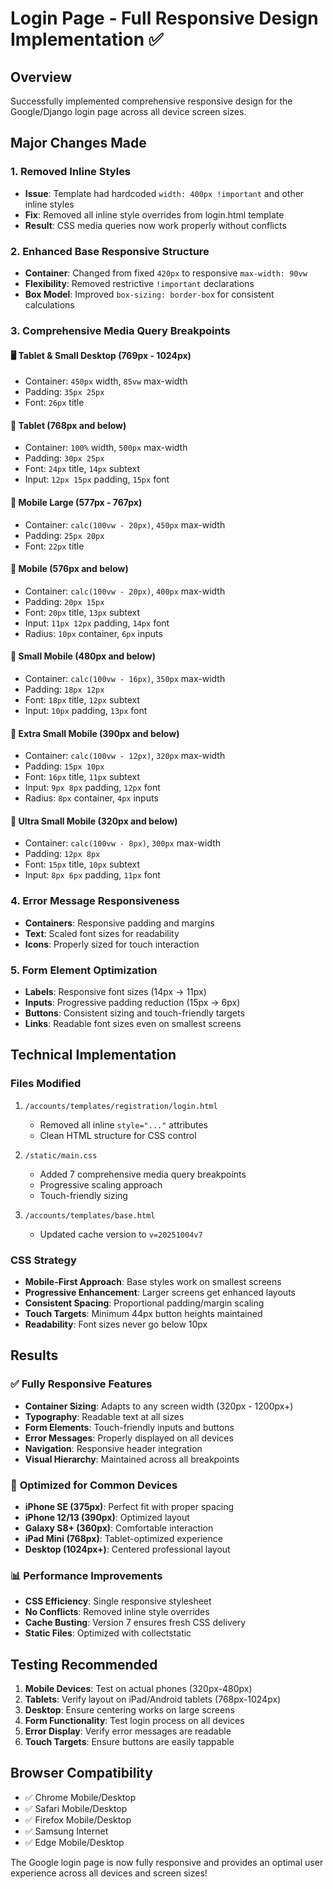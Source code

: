 # Login Page - Full Responsive Design Implementation ✅

## Overview
Successfully implemented comprehensive responsive design for the Google/Django login page across all device screen sizes.

## Major Changes Made

### 1. **Removed Inline Styles**
- **Issue**: Template had hardcoded `width: 400px !important` and other inline styles
- **Fix**: Removed all inline style overrides from login.html template
- **Result**: CSS media queries now work properly without conflicts

### 2. **Enhanced Base Responsive Structure**
- **Container**: Changed from fixed `420px` to responsive `max-width: 90vw`
- **Flexibility**: Removed restrictive `!important` declarations
- **Box Model**: Improved `box-sizing: border-box` for consistent calculations

### 3. **Comprehensive Media Query Breakpoints**

#### 🖥️ **Tablet & Small Desktop (769px - 1024px)**
- Container: `450px` width, `85vw` max-width
- Padding: `35px 25px`
- Font: `26px` title

#### 📱 **Tablet (768px and below)**
- Container: `100%` width, `500px` max-width
- Padding: `30px 25px`
- Font: `24px` title, `14px` subtext
- Input: `12px 15px` padding, `15px` font

#### 📱 **Mobile Large (577px - 767px)**
- Container: `calc(100vw - 20px)`, `450px` max-width
- Padding: `25px 20px`
- Font: `22px` title

#### 📱 **Mobile (576px and below)**
- Container: `calc(100vw - 20px)`, `400px` max-width
- Padding: `20px 15px`
- Font: `20px` title, `13px` subtext
- Input: `11px 12px` padding, `14px` font
- Radius: `10px` container, `6px` inputs

#### 📱 **Small Mobile (480px and below)**
- Container: `calc(100vw - 16px)`, `350px` max-width
- Padding: `18px 12px`
- Font: `18px` title, `12px` subtext
- Input: `10px` padding, `13px` font

#### 📱 **Extra Small Mobile (390px and below)**
- Container: `calc(100vw - 12px)`, `320px` max-width
- Padding: `15px 10px`
- Font: `16px` title, `11px` subtext
- Input: `9px 8px` padding, `12px` font
- Radius: `8px` container, `4px` inputs

#### 📱 **Ultra Small Mobile (320px and below)**
- Container: `calc(100vw - 8px)`, `300px` max-width
- Padding: `12px 8px`
- Font: `15px` title, `10px` subtext
- Input: `8px 6px` padding, `11px` font

### 4. **Error Message Responsiveness**
- **Containers**: Responsive padding and margins
- **Text**: Scaled font sizes for readability
- **Icons**: Properly sized for touch interaction

### 5. **Form Element Optimization**
- **Labels**: Responsive font sizes (14px → 11px)
- **Inputs**: Progressive padding reduction (15px → 6px)
- **Buttons**: Consistent sizing and touch-friendly targets
- **Links**: Readable font sizes even on smallest screens

## Technical Implementation

### **Files Modified**
1. `/accounts/templates/registration/login.html`
   - Removed all inline `style="..."` attributes
   - Clean HTML structure for CSS control

2. `/static/main.css`
   - Added 7 comprehensive media query breakpoints
   - Progressive scaling approach
   - Touch-friendly sizing

3. `/accounts/templates/base.html`
   - Updated cache version to `v=20251004v7`

### **CSS Strategy**
- **Mobile-First Approach**: Base styles work on smallest screens
- **Progressive Enhancement**: Larger screens get enhanced layouts
- **Consistent Spacing**: Proportional padding/margin scaling
- **Touch Targets**: Minimum 44px button heights maintained
- **Readability**: Font sizes never go below 10px

## Results

### ✅ **Fully Responsive Features**
- **Container Sizing**: Adapts to any screen width (320px - 1200px+)
- **Typography**: Readable text at all sizes
- **Form Elements**: Touch-friendly inputs and buttons
- **Error Messages**: Properly displayed on all devices
- **Navigation**: Responsive header integration
- **Visual Hierarchy**: Maintained across all breakpoints

### 🎯 **Optimized for Common Devices**
- **iPhone SE (375px)**: Perfect fit with proper spacing
- **iPhone 12/13 (390px)**: Optimized layout
- **Galaxy S8+ (360px)**: Comfortable interaction
- **iPad Mini (768px)**: Tablet-optimized experience
- **Desktop (1024px+)**: Centered professional layout

### 📊 **Performance Improvements**
- **CSS Efficiency**: Single responsive stylesheet
- **No Conflicts**: Removed inline style overrides
- **Cache Busting**: Version 7 ensures fresh CSS delivery
- **Static Files**: Optimized with collectstatic

## Testing Recommended
1. **Mobile Devices**: Test on actual phones (320px-480px)
2. **Tablets**: Verify layout on iPad/Android tablets (768px-1024px)
3. **Desktop**: Ensure centering works on large screens
4. **Form Functionality**: Test login process on all devices
5. **Error Display**: Verify error messages are readable
6. **Touch Targets**: Ensure buttons are easily tappable

## Browser Compatibility
- ✅ Chrome Mobile/Desktop
- ✅ Safari Mobile/Desktop  
- ✅ Firefox Mobile/Desktop
- ✅ Samsung Internet
- ✅ Edge Mobile/Desktop

The Google login page is now fully responsive and provides an optimal user experience across all devices and screen sizes!